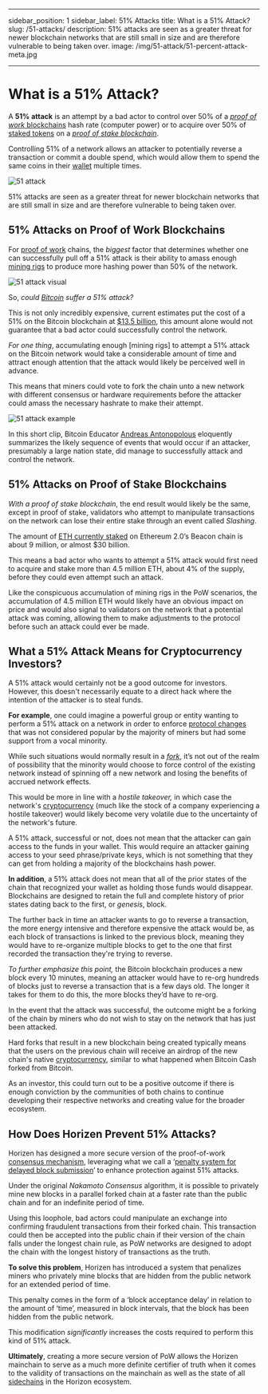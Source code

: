 ﻿---

sidebar_position: 1
sidebar_label: 51% Attacks
title: What is a 51% Attack?
slug: /51-attacks/
description: 51% attacks are seen as a greater threat for newer blockchain networks that are still small in size and are therefore vulnerable to being taken over.
image: /img/51-attack/51-percent-attack-meta.jpg

---

# What is a 51% Attack?

A **51% attack** is an attempt by a bad actor to control over 50% of a [_proof of work_ blockchains](https://www.horizen.io/academy/proof-of-work-pow/) hash rate (computer power) or to acquire over 50% of [staked tokens](https://www.horizen.io/academy/what-is-a-token/) on a [_proof of stake blockchain_](https://www.horizen.io/academy/pos-vs-pow/).

Controlling 51% of a network allows an attacker to potentially reverse a transaction or commit a double spend, which would allow them to spend the same coins in their [wallet](https://www.horizen.io/academy/crypto-wallets/) multiple times.

![51 attack](/img/51-attack/51-attack.jpg)

51% attacks are seen as a greater threat for newer blockchain networks that are still small in size and are therefore vulnerable to being taken over.

## 51% Attacks on Proof of Work Blockchains

For [proof of work](https://www.horizen.io/academy/proof-of-work-pow/) chains, the _biggest_ factor that determines whether one can successfully pull off a 51% attack is their ability to amass enough [mining rigs](https://www.horizen.io/academy/mining-in-blockchain/) to produce more hashing power than 50% of the network.

![51 attack visual](/img/51-attack/51-attack-visual.jpeg)

So, _could [Bitcoin](https://www.horizen.io/academy/bitcoin-glossary/) suffer a 51% attack?_

This is not only incredibly expensive, current estimates put the cost of a 51% on the Bitcoin blockchain at [$13.5 billion](https://learn.eqonex.com/news/what-51-attack-and-how-much-would-it-cost#:~:text=Therefore%2C%20the%20total%20cost%20is,1.66%25%20of%20the%20market%20cap.), this amount alone would not guarantee that a bad actor could successfully control the network.

_For one thing_, accumulating enough [mining rigs] to attempt a 51% attack on the Bitcoin network would take a considerable amount of time and attract enough attention that the attack would likely be perceived well in advance.

This means that miners could vote to fork the chain unto a new network with different consensus or hardware requirements before the attacker could amass the necessary hashrate to make their attempt.

![51 attack example](/img/51-attack/51-attack-example.gif)

In this short clip, Bitcoin Educator [Andreas Antonopolous](https://www.youtube.com/watch?v=ncPyMUfNyVM) eloquently summarizes the likely sequence of events that would occur if an attacker, presumably a large nation state, did manage to successfully attack and control the network.

## 51% Attacks on Proof of Stake Blockchains

_With a proof of stake blockchain_, the end result would likely be the same, except in proof of stake, validators who attempt to manipulate transactions on the network can lose their entire stake through an event called _Slashing_.

The amount of [ETH currently staked](https://www.coindesk.com/layer2/2022/01/12/ethereum-reaches-a-staking-milestone/) on Ethereum 2.0’s Beacon chain is about 9 million, or almost $30 billion.

This means a bad actor who wants to attempt a 51% attack would first need to acquire and stake more than 4.5 million ETH, about 4% of the supply, before they could even attempt such an attack.

Like the conspicuous accumulation of mining rigs in the PoW scenarios, the accumulation of 4.5 million ETH would likely have an obvious impact on price and would also signal to validators on the network that a potential attack was coming, allowing them to make adjustments to the protocol before such an attack could ever be made.

## What a 51% Attack Means for Cryptocurrency Investors?

A 51% attack would certainly not be a good outcome for investors. However, this doesn't necessarily equate to a direct hack where the intention of the attacker is to steal funds.

**For example**, one could imagine a powerful group or entity wanting to perform a 51% attack on a network in order to enforce [protocol changes](https://www.horizen.io/academy/blockchain-protocols/) that was not considered popular by the majority of miners but had some support from a vocal minority.

While such situations would normally result in a _[fork](https://www.horizen.io/academy/blockchain-forks/)_, it’s not out of the realm of possibility that the minority would choose to force control of the existing network instead of spinning off a new network and losing the benefits of accrued network effects.

This would be more in line with a _hostile takeover,_ in which case the network's [cryptocurrency](https://www.horizen.io/academy/cryptocurrency/) (much like the stock of a company experiencing a hostile takeover) would likely become very volatile due to the uncertainty of the network's future.

A 51% attack, successful or not, does not mean that the attacker can gain access to the funds in your wallet. This would require an attacker gaining access to your seed phrase/private keys, which is not something that they can get from holding a majority of the blockchains hash power.

**In addition**, a 51% attack does not mean that all of the prior states of the chain that recognized your wallet as holding those funds would disappear. Blockchains are designed to retain the full and complete history of prior states dating back to the first, or _genesis_, block.

The further back in time an attacker wants to go to reverse a transaction, the more energy intensive and therefore expensive the attack would be, as each block of transactions is linked to the previous block, meaning they would have to re-organize multiple blocks to get to the one that first recorded the transaction they're trying to reverse.

_To further emphasize this point,_ the Bitcoin blockchain produces a new block every 10 minutes, meaning an attacker would have to re-org hundreds of blocks just to reverse a transaction that is a few days old. The longer it takes for them to do this, the more blocks they’d have to re-org.

In the event that the attack was successful, the outcome might be a forking of the chain by miners who do not wish to stay on the network that has just been attacked.

Hard forks that result in a new blockchain being created typically means that the users on the previous chain will receive an airdrop of the new chain's native [cryptocurrency](https://www.horizen.io/academy/cryptocurrency/), similar to what happened when Bitcoin Cash forked from Bitcoin.

As an investor, this could turn out to be a positive outcome if there is enough conviction by the communities of both chains to continue developing their respective networks and creating value for the broader ecosystem.

## How Does Horizen Prevent 51% Attacks?

Horizen has designed a more secure version of the proof-of-work [consensus mechanism](https://www.horizen.io/academy/consensus-mechanisms/), leveraging what we call a ‘[penalty system for delayed block submission](https://www.horizen.io/assets/files/A-Penalty-System-for-Delayed-Block-Submission-by-Horizen.pdf)’ to enhance protection against 51% attacks.

Under the original _Nakamoto Consensus_ algorithm, it is possible to privately mine new blocks in a parallel forked chain at a faster rate than the public chain and for an indefinite period of time.

Using this loophole, bad actors could manipulate an exchange into confirming fraudulent transactions from their forked chain. This transaction could then be accepted into the public chain if their version of the chain falls under the longest chain rule, as PoW networks are designed to adopt the chain with the longest history of transactions as the truth.

**To solve this problem**, Horizen has introduced a system that penalizes miners who privately mine blocks that are hidden from the public network for an extended period of time.

This penalty comes in the form of a ‘block acceptance delay’ in relation to the amount of ‘time’, measured in block intervals, that the block has been hidden from the public network.

This modification _significantly_ increases the costs required to perform this kind of 51% attack.

**Ultimately**, creating a more secure version of PoW allows the Horizen mainchain to serve as a much more definite certifier of truth when it comes to the validity of transactions on the mainchain as well as the state of all [sidechains](https://www.horizen.io/academy/sidechains/) in the Horizon ecosystem.
